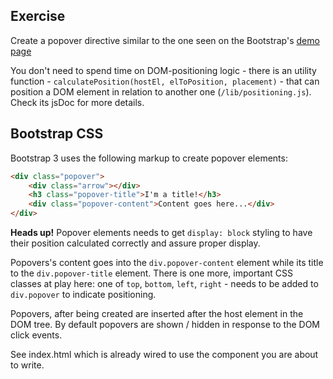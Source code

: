 ## Exercise

Create a popover directive similar to the one seen on the
Bootstrap's [demo page](http://getbootstrap.com/javascript/#popovers)

You don't need to spend time on DOM-positioning logic - there is an utility function -
`calculatePosition(hostEl, elToPosition, placement)` -
that can position a DOM element in relation to another one (`/lib/positioning.js`).
Check its jsDoc for more details.

## Bootstrap CSS

Bootstrap 3 uses the following markup to create popover elements:

```html
<div class="popover">
    <div class="arrow"></div>
    <h3 class="popover-title">I'm a title!</h3>
    <div class="popover-content">Content goes here...</div>
</div>
```

**Heads up!** Popover elements needs to get `display: block` styling to have their position
 calculated correctly and assure proper display.

Popovers's content goes into the `div.popover-content` element while its title to the `div.popover-title` element.
There is one more, important CSS classes at play here:
one of `top`, `bottom`, `left`, `right` - needs to be added to `div.popover` to indicate positioning.


Popovers, after being created are inserted after the host element in the DOM tree.
By default popovers are shown / hidden in response to the DOM click events.

See index.html which is already wired to use the component you are about to write.
